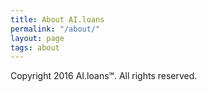 ```yaml
---
title: About AI.loans
permalink: "/about/"
layout: page
tags: about
---
```


Copyright 2016 AI.loans℠. All rights reserved.
